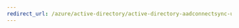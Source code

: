 ```yaml
---
redirect_url: /azure/active-directory/active-directory-aadconnectsync-understanding-users-and-contacts
---
```

